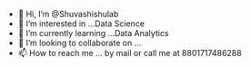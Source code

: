 - 👋 Hi, I’m @Shuvashishulab
- 👀 I’m interested in ...Data Science
- 🌱 I’m currently learning ...Data Analytics
- 💞️ I’m looking to collaborate on ...
- 📫 How to reach me ... by mail or call me at 8801717486288

<!---
Shuvashishulab/Shuvashishulab is a ✨ special ✨ repository because its `README.md` (this file) appears on your GitHub profile.
You can click the Preview link to take a look at your changes.
--->
